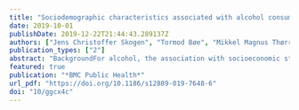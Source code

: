 ```yaml
---
title: "Sociodemographic characteristics associated with alcohol consumption and alcohol-related consequences, a latent class analysis of The Norwegian WIRUS screening study"
date: 2019-10-01
publishDate: 2019-12-22T21:44:43.289137Z
authors: ["Jens Christoffer Skogen", "Tormod Bøe", "Mikkel Magnus Thørrisen", "Heleen Riper", "Randi Wågø Aas"]
publication_types: ["2"]
abstract: "BackgroundFor alcohol, the association with socioeconomic status (SES) is different than for other public health challenges – the associations are complex, and heterogeneous between socioeconomic groups. Specifically, the relationship between alcohol consumption per se and adverse health consequences seems to vary across SES. This observation is called the ‘alcohol harm paradox’. This study aims to describe different patterns of alcohol use and potential problems. Next, the associations between sub-groups characterized by different patterns of alcohol use and potential problems, and age, gender, educational level, full-time employment, occupational level and income is analysed.MethodsEmploying data from the ongoing cross-sectional WIRUS-study, N = 4311 participants were included in the present study. Individual response patterns of the ten-item Alcohol Use Disorders Identification Test (AUDIT) were analysed and latent class analysis (LCA) was used to identify latent groups. Next, the associations between the classes identified in the best fitting LCA-model and sociodemographic factors were analysed and presented.ResultsWe identified three classes based on the response patterns on AUDIT. Class 1 was characterised by low-level alcohol consumption and very low probability of negative alcohol-related consequences related to their alcohol consumption. Class 2 was characterised by a higher level of consumption, but despite this, class 2 also had a relatively low probability of reporting negative alcohol-related consequences. Class 3, however, was characterised by high levels of alcohol consumption, and a high probability of reporting negative consequences of their consumption. The classes identified were systematically differentially associated with the included measures of SES, with class 3 characterised by younger age, more males and lower educational attainment.ConclusionsOur findings highlight the interconnectedness of alcohol consumption and alcohol-related consequences. Furthermore, the identified classes and SES yields further insights into to intricate relationship between various socioeconomic factors, alcohol use patterns and related negative consequences."
featured: true
publication: "*BMC Public Health*"
url_pdf: "https://doi.org/10.1186/s12889-019-7648-6"
doi: "10/ggcx4c"
---
```



